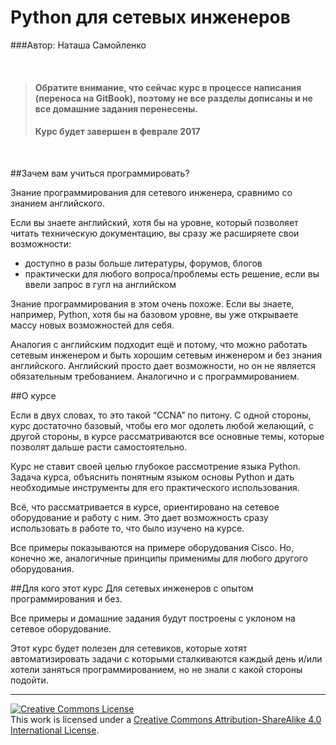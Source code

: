 # Python для сетевых инженеров

###Автор: Наташа Самойленко

<br>

>#### Обратите внимание, что сейчас курс в процессе написания (переноса на GitBook), поэтому не все разделы дописаны и не все домашние задания перенесены.
>#### Курс будет завершен в феврале 2017

<br>

##Зачем вам учиться программировать?

Знание программирования для сетевого инженера, сравнимо со знанием английского.

Если вы знаете английский, хотя бы на уровне, который позволяет читать техническую документацию, вы сразу же расширяете свои возможности:
* доступно в разы больше литературы, форумов, блогов
* практически для любого вопроса/проблемы есть решение, если вы ввели запрос в гугл на английском

Знание программирования в этом очень похоже. Если вы знаете, например, Python, хотя бы на базовом уровне, вы уже открываете массу новых возможностей для себя.

Аналогия с английским подходит ещё и потому, что можно работать сетевым инженером и быть хорошим сетевым инженером и без знания английского. Английский просто дает возможности, но он не является обязательным требованием. Аналогично и с программированием.

##О курсе

Если в двух словах, то это такой “CCNA” по питону.
С одной стороны, курс достаточно базовый, чтобы его мог одолеть любой желающий, с другой стороны, в курсе рассматриваются все основные темы, которые позволят дальше расти самостоятельно.

Курс не ставит своей целью глубокое рассмотрение языка Python.
Задача курса, объяснить понятным языком основы Python и дать необходимые инструменты для его практического использования.

Всё, что рассматривается в курсе, ориентировано на сетевое оборудование и работу с ним.
Это дает возможность сразу использовать в работе то, что было изучено на курсе.

Все примеры показываются на примере оборудования Cisco. Но, конечно же,
аналогичные принципы применимы для любого другого оборудования.


##Для кого этот курс
Для сетевых инженеров с опытом программирования и без. 

Все примеры и домашние задания будут построены с уклоном на сетевое оборудование.

Этот курс будет полезен для сетевиков, которые хотят автоматизировать задачи с которыми сталкиваются каждый день и/или хотели заняться программированием, но не знали с какой стороны подойти.

-----
<a rel="license" href="http://creativecommons.org/licenses/by-sa/4.0/"><img alt="Creative Commons License" style="border-width:0" src="https://i.creativecommons.org/l/by-sa/4.0/88x31.png" /></a><br />This work is licensed under a <a rel="license" href="http://creativecommons.org/licenses/by-sa/4.0/">Creative Commons Attribution-ShareAlike 4.0 International License</a>.
